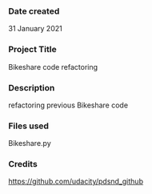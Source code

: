 ### Date created
31 January 2021

### Project Title
Bikeshare  code refactoring

### Description
refactoring previous Bikeshare code

### Files used
Bikeshare.py

### Credits
https://github.com/udacity/pdsnd_github
